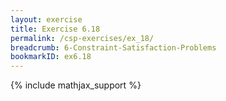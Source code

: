 ```yaml
---
layout: exercise
title: Exercise 6.18
permalink: /csp-exercises/ex_18/
breadcrumb: 6-Constraint-Satisfaction-Problems
bookmarkID: ex6.18
---
```


{% include mathjax_support %}

